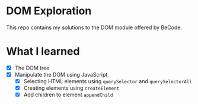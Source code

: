 # DOM Exploration
This repo contains my solutions to the DOM module
offered by BeCode. 
# What I learned 
- [x] The DOM tree
- [x] Manipulate the DOM using JavaScript
  - [x] Selecting HTML elements using `querySelector` and `querySelectorAll` 
  - [x] Creating elements using `createElement`
  - [x] Add children to element `appendChild`
